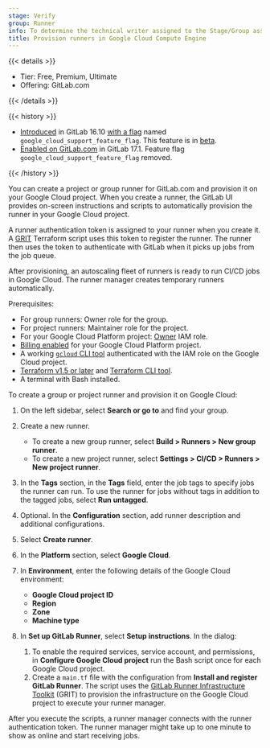 ```yaml
---
stage: Verify
group: Runner
info: To determine the technical writer assigned to the Stage/Group associated with this page, see https://handbook.gitlab.com/handbook/product/ux/technical-writing/#assignments
title: Provision runners in Google Cloud Compute Engine
---
```


{{< details >}}

- Tier: Free, Premium, Ultimate
- Offering: GitLab.com

{{< /details >}}

{{< history >}}

- [Introduced](https://gitlab.com/gitlab-org/gitlab/-/issues/438316) in GitLab 16.10 [with a flag](../../administration/feature_flags.md) named `google_cloud_support_feature_flag`. This feature is in [beta](../../policy/development_stages_support.md).
- [Enabled on GitLab.com](https://gitlab.com/gitlab-org/gitlab/-/merge_requests/150472) in GitLab 17.1. Feature flag `google_cloud_support_feature_flag` removed.

{{< /history >}}

You can create a project or group runner for GitLab.com and provision it on your Google Cloud project.
When you create a runner, the GitLab UI provides on-screen instructions and scripts to automatically provision the runner
in your Google Cloud project.

A runner authentication token is assigned to your runner when you create it. A [GRIT](https://gitlab.com/gitlab-org/ci-cd/runner-tools/grit) Terraform script uses this token to
register the runner. The runner then uses the token to authenticate with GitLab when it picks up jobs
from the job queue.

After provisioning, an autoscaling fleet of runners is ready to run CI/CD jobs in Google Cloud.
The runner manager creates temporary runners automatically.

Prerequisites:

- For group runners: Owner role for the group.
- For project runners: Maintainer role for the project.
- For your Google Cloud Platform project: [Owner](https://cloud.google.com/iam/docs/understanding-roles#owner) IAM role.
- [Billing enabled](https://cloud.google.com/billing/docs/how-to/verify-billing-enabled#confirm_billing_is_enabled_on_a_project)
  for your Google Cloud Platform project.
- A working [`gcloud` CLI tool](https://cloud.google.com/sdk/docs/install) authenticated with the
  IAM role on the Google Cloud project.
- [Terraform v1.5 or later](https://releases.hashicorp.com/terraform/1.5.7/) and [Terraform CLI tool](https://developer.hashicorp.com/terraform/install).
- A terminal with Bash installed.

To create a group or project runner and provision it on Google Cloud:

1. On the left sidebar, select **Search or go to** and find your group.
1. Create a new runner.
   - To create a new group runner, select **Build > Runners > New group runner**.
   - To create a new project runner, select **Settings > CI/CD > Runners > New project runner**.
1. In the **Tags** section, in the **Tags** field, enter the job tags to specify jobs the runner can run.
   To use the runner for jobs without tags in addition to the tagged jobs, select **Run untagged**.
1. Optional. In the **Configuration** section, add runner description and additional configurations.
1. Select **Create runner**.
1. In the **Platform** section, select **Google Cloud**.
1. In **Environment**, enter the following details of the Google Cloud environment:

   - **Google Cloud project ID**
   - **Region**
   - **Zone**
   - **Machine type**

1. In **Set up GitLab Runner**, select **Setup instructions**. In the dialog:

   1. To enable the required services, service account, and permissions, in **Configure Google Cloud project** run the Bash script once for each Google Cloud project.
   1. Create a `main.tf` file with the configuration from **Install and register GitLab Runner**.
      The script uses the [GitLab Runner Infrastructure Toolkit](https://gitlab.com/gitlab-org/ci-cd/runner-tools/grit/-/blob/main/docs/scenarios/google/linux/docker-autoscaler-default/index.md)
      (GRIT) to provision the infrastructure on the Google Cloud project to execute your runner manager.

After you execute the scripts, a runner manager connects with the runner authentication token. The runner manager might
take up to one minute to show as online and start receiving jobs.
